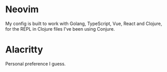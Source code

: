 # Neovim

My config is built to work with Golang, TypeScript, Vue, React and Clojure, for the REPL in Clojure files I've been using Conjure.

# Alacritty

Personal preference I guess.
